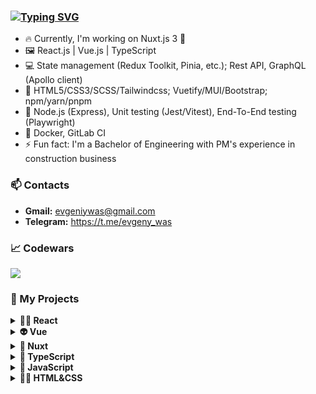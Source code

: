 ### [![Typing SVG](https://readme-typing-svg.herokuapp.com?font=Fira+Code&pause=1000&width=495&color=000000&lines=Hello!+My+name+is+Yauheni+Vasiukevich+%F0%9F%91%8B)](https://git.io/typing-svg)

- 🔥 Currently, I'm working on Nuxt.js 3 🚀
- 🖼️ React.js | Vue.js | TypeScript
- 💻 State management (Redux Toolkit, Pinia, etc.); Rest API, GraphQL (Apollo client)
- 🧰 HTML5/CSS3/SCSS/Tailwindcss; Vuetify/MUI/Bootstrap; npm/yarn/pnpm
- 🔧 Node.js (Express), Unit testing (Jest/Vitest), End-To-End testing (Playwright)
- 🔫 Docker, GitLab CI 
- ⚡ Fun fact: I'm a Bachelor of Engineering with PM's experience in construction business

### 📫 Contacts 
- **Gmail:** evgeniywas@gmail.com
- **Telegram:** https://t.me/evgeny_was

### 📈 Codewars
<img src='https://www.codewars.com/users/EvgenyWas/badges/large'>


### 🔑 My Projects

<details><summary><b>👨‍💻  React</b></summary>
  
  <ul>
    <li><a href="https://github.com/EvgenyWas/online-shop">Online shop</a></li>
    <li><a href="https://github.com/EvgenyWas/triphouse">TripHouse</a></li>
    <li><a href="https://github.com/EvgenyWas/quiz-app">Quiz App</a></li>
    <li><a href="https://github.com/EvgenyWas/currency-converter">Currency Converter</a></li>
    <li><a href="https://github.com/EvgenyWas/tenzies-game">Tenzies game</a></li>
    <li><a href="https://github.com/EvgenyWas/meme-generator">Meme generator</a></li>
  </ul>
</details>

<details><summary><b>👽 Vue</b></summary>
  
  <ul>
    <li><a href="https://github.com/EvgenyWas/modnikky">Modnikky online store</a></li>
    <li><a href="https://github.com/EvgenyWas/simple-cloud-app">Simple cloud app</a></li>
  </ul>
</details>

<details><summary><b>🧝 Nuxt</b></summary>
  
  <ul>
    <li><a href="https://github.com/EvgenyWas/nuxt3-blog">Nuxt 3 Blog</a></li>
  </ul>
</details>

<details><summary><b>🤖  TypeScript</b></summary>
  
  <ul>
    <li><a href="https://github.com/EvgenyWas/finance-logger">Finance logger</a></li>
    <li><a href="https://github.com/EvgenyWas/Weather-App">Weather App</a></li>
  </ul>
</details>

<details><summary><b>👾  JavaScript</b></summary>
  
  <ul>
    <li><a href="https://github.com/EvgenyWas/spravello">Spravello</a></li>
    <li><a href="https://github.com/EvgenyWas/aim-game">Aim game</a></li>
    <li><a href="https://github.com/EvgenyWas/todo-list">Improved Simple Todo List</a></li>
    <li><a href="https://github.com/EvgenyWas/hover-board">Hover board</a></li>
    <li><a href="https://github.com/EvgenyWas/gallery-of-cards">Gallery of cards</a></li>
    <li><a href="https://github.com/EvgenyWas/slider">Slider</a></li>
    <li><a href="https://github.com/EvgenyWas/simple-drag-n-drop">Simple drag&drop</a></li>
    <li><a href="https://github.com/EvgenyWas/simple-timer">Simple timer</a></li>
  </ul>
</details>

<details><summary><b>👨‍🚀  HTML&CSS</b></summary>
  
  <ul>
    <li><a href="https://github.com/EvgenyWas/VK-dashboard">The page of app with using CSS Grid</a></li>
    <li><a href="https://github.com/EvgenyWas/The-space-travel-website">The space travel website</a></li>
    <li><a href="https://github.com/EvgenyWas/Landingpage-LaslesVPN">The landing page</a></li>
    <li><a href="https://github.com/EvgenyWas/Simple-Landing-Page">Easy responsive web page</a></li>
  </ul>
</details>
